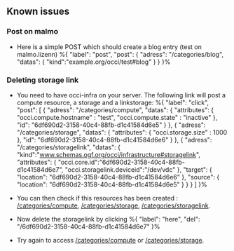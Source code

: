 ## Known issues

### Post on malmo

* Here is a simple POST which should create a blog entry (test on malmo.lizenn) %{
  "label": "post",
  "post":
    {
        "adress": "/categories/blog",
        "datas": {
          "kind":"example.org/occi/test#blog"
        }
    }
}% 

### Deleting storage link

* You need to have occi-infra on your server. The following link will post a compute resource, a storage and a linkstorage: %{
  "label": "click",
  "post": [
    {
        "adress": "/categories/compute",
        "datas": {
          "attributes": {
            "occi.compute.hostname" : "test",
            "occi.compute.state" : "inactive"
          },
          "id": "6df690d2-3158-40c4-88fb-d1c41584d6e5"
        }
    },
    {
        "adress": "/categories/storage",
        "datas": {
          "attributes": {
            "occi.storage.size" : 1000
          },
          "id": "6df690d2-3158-40c4-88fb-d1c41584d6e6"
        }
    },
    {
      "adress": "/categories/storagelink",
      "datas": {
         "kind":"www.schemas.ogf.org/occi/infrastructure#storagelink",
         "attributes": {
           "occi.core.id":"6df690d2-3158-40c4-88fb-d1c41584d6e7",
           "occi.storagelink.deviceid":"/dev/vdc"
         },
         "target": {
           "location": "6df690d2-3158-40c4-88fb-d1c41584d6e6"
         },
         "source": {
           "location": "6df690d2-3158-40c4-88fb-d1c41584d6e5"
         }
      }
    }
  ]
}%


* You can then check if this resources has been created : [/categories/compute](/categories/compute), [/categories/storage](/categories/storage), [/categories/storagelink](/categories/storagelink).

* Now delete the storagelink by clicking %{
  "label": "here",
  "del": "/6df690d2-3158-40c4-88fb-d1c41584d6e7"
}%

* Try again to access [/categories/compute](/categories/compute) or [/categories/storage](/categories/storage).
